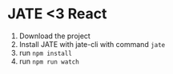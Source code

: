 # JATE <3 React

1. Download the project
2. Install JATE with jate-cli with command `jate`
3. run `npm install`
4. run `npm run watch`

